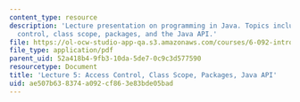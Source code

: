 ```yaml
---
content_type: resource
description: 'Lecture presentation on programming in Java. Topics include: access
  control, class scope, packages, and the Java API.'
file: https://ol-ocw-studio-app-qa.s3.amazonaws.com/courses/6-092-introduction-to-programming-in-java-january-iap-2010/ae507b638374a092cf863e83bde05bad_MIT6_092IAP10_lec05.pdf
file_type: application/pdf
parent_uid: 52a418b4-9fb3-10da-5de7-0c9c3d577590
resourcetype: Document
title: 'Lecture 5: Access Control, Class Scope, Packages, Java API'
uid: ae507b63-8374-a092-cf86-3e83bde05bad
---
```

